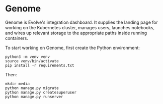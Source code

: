 # Genome

Genome is Evolve's integration dashboard. It supplies the landing page for working on the Kubernetes cluster, manages users, launches notebooks, and wires up relevant storage to the appropriate paths inside running containers.

To start working on Genome, first create the Python environment:
```
python3 -m venv venv
source venv/bin/activate
pip install -r requirements.txt
```

Then:
```
mkdir media
python manage.py migrate
python manage.py createsuperuser
python manage.py runserver
```

